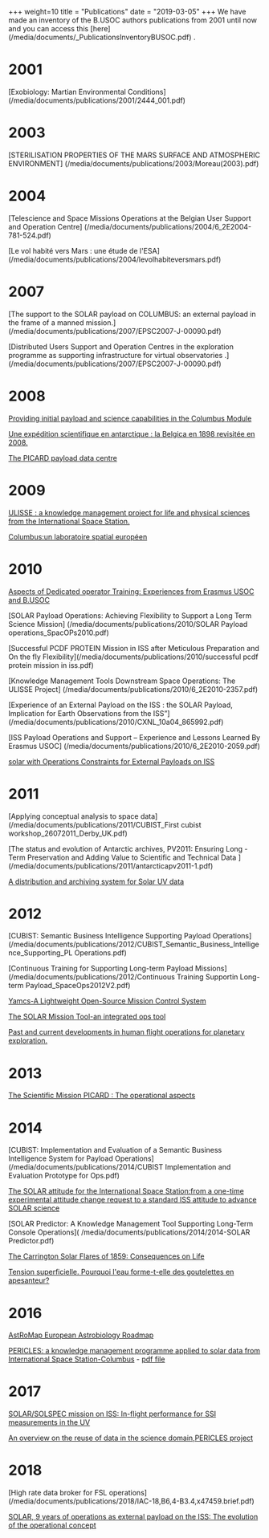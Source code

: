+++
weight=10
title = "Publications"
date = "2019-03-05"
+++
We have made an inventory of the B.USOC authors publications from 2001 until now and you can access this [here] (/media/documents/_PublicationsInventoryBUSOC.pdf) .

2001
=======

[Exobiology: Martian Environmental Conditions] (/media/documents/publications/2001/2444_001.pdf)

2003
=======

[STERILISATION PROPERTIES OF THE MARS SURFACE AND
ATMOSPHERIC ENVIRONMENT] (/media/documents/publications/2003/Moreau(2003).pdf)

2004
=======

[Telescience and Space Missions Operations at the Belgian User
Support and Operation Centre] (/media/documents/publications/2004/6_2E2004-781-524.pdf)

[Le vol habité vers Mars : une étude de l'ESA] (/media/documents/publications/2004/levolhabiteversmars.pdf)

2007
=======

[The support to the SOLAR payload on COLUMBUS:
an external payload in the frame of a manned mission.] (/media/documents/publications/2007/EPSC2007-J-00090.pdf)

[Distributed Users Support and Operation Centres in
the exploration programme as supporting
infrastructure for virtual observatories .] (/media/documents/publications/2007/EPSC2007-J-00090.pdf)

2008
=========

[Providing initial payload and science capabilities in the
Columbus Module](/media/documents/publications/2008/6_2E2008-3321.pdf)

[Une expédition scientifique en antarctique :  la Belgica en 1898 revisitée en 2008.](/media/documents/publications/2008/belgica18982008.pdf)

[The PICARD payload data centre](/media/documents/publications/2008/BUSOC_PICARD)

2009
=========

[ULISSE : a knowledge management project for life and physical sciences
from the International Space Station.](/media/documents/publications/2009/49_Muller_Ulisse.pdf)

[Columbus:un laboratoire spatial européen](/media/documents/publications/2009/columbus.pdf)

2010
===========

[Aspects of Dedicated operator Training: Experiences from 
Erasmus USOC and B.USOC](/media/documents/publications/2010/6_2E2010-2224.pdf)

[SOLAR Payload Operations: Achieving Flexibility to 
Support a Long Term Science Mission] (/media/documents/publications/2010/SOLAR Payload operations_SpacOPs2010.pdf)

[Successful PCDF PROTEIN Mission in ISS 
after Meticulous Preparation and On the fly Flexibility](/media/documents/publications/2010/successful pcdf protein mission in iss.pdf)

[Knowledge Management Tools Downstream Space Operations: The ULISSE Project] (/media/documents/publications/2010/6_2E2010-2357.pdf)

[Experience of an External Payload on the ISS : the SOLAR Payload, 
Implication for Earth Observations from the ISS”] (/media/documents/publications/2010/CXNL_10a04_865992.pdf)

[ISS Payload Operations and Support – Experience and Lessons Learned By Erasmus USOC] (/media/documents/publications/2010/6_2E2010-2059.pdf)

[solar with Operations Constraints for External Payloads on ISS](/media/documents/publications/2010/6_2E2010-2056.pdf)

2011
============

[Applying conceptual analysis to space data] (/media/documents/publications/2011/CUBIST_First cubist workshop_26072011_Derby_UK.pdf)

[The status and evolution of Antarctic  archives, PV2011: Ensuring Long - Term Preservation and Adding Value to Scientific and Technical Data ] (/media/documents/publications/2011/antarcticapv2011-1.pdf)

[A distribution and archiving system for Solar UV data](/media/documents/publications/2011/SUVIMPV2011.pdf)

2012
=============

[CUBIST: Semantic Business Intelligence Supporting Payload Operations](/media/documents/publications/2012/CUBIST_Semantic_Business_Intelligence_Supporting_PL Operations.pdf)

[Continuous Training for Supporting Long-term Payload Missions](/media/documents/publications/2012/Continuous Training Supportin Long-term Payload_SpaceOps2012V2.pdf)

[Yamcs-A Lightweight Open-Source Mission Control System](/media/documents/publications/2012/id1280790-Paper-003.pdf)

[The SOLAR Mission Tool-an integrated ops tool](/media/documents/publications/2012/id1280958-Paper-003.pdf)

[Past and current developments in human flight operations for planetary exploration.](/media/documents/publications/2012/EPSC2012-27-1.pdf)

2013
================

[The Scientific Mission PICARD : The operational aspects](/media/documents/publications/2013/SCIOPS2013_MR.pdf)

2014
================

[CUBIST: Implementation and Evaluation of a Semantic Business Intelligence System for Payload Operations](/media/documents/publications/2014/CUBIST Implementation and Evaluation Prototype for Ops.pdf)

[The SOLAR attitude  for the International Space  Station:from a one-time  experimental attitude  change request to a standard ISS attitude to advance SOLAR science]( /media/documents/publications/2014/6_2E2014-1666.pdf)

[SOLAR Predictor: A Knowledge Management Tool Supporting Long-Term Console Operations]( /media/documents/publications/2014/2014-SOLAR Predictor.pdf)

[The Carrington Solar Flares of 1859: Consequences on Life](http://link.springer.com/article/10.1007%2Fs11084-014-9368-3)

[Tension superficielle. Pourquoi l'eau forme-t-elle des goutelettes en apesanteur?](/media/documents/publications/2014/tensionsuperficielle.png)

2016
====================

[AstRoMap European Astrobiology Roadmap](/media/documents/publications/2016/ast_2E2015_2E1441.pdf)

[PERICLES: a knowledge management programme applied to solar data from International Space Station-Columbus](https://doi.org/10.1017/S1743921316012618) - [pdf file](/media/documents/publications/2016/pericles2016-Cmuller.pdf)

2017
=====================

[SOLAR/SOLSPEC mission on ISS: In-flight performance for SSI measurements in the UV](https://doi.org/10.1051/0004-6361/201628234)

[An overview on the reuse of data in the science domain,PERICLES project](http://dx.doi.org/10.5281%2Fzenodo.399250)


2018
=====================

[High rate data broker for FSL operations] (/media/documents/publications/2018/IAC-18,B6,4-B3.4,x47459.brief.pdf)

[SOLAR, 9 years of operations as external payload on the ISS: The evolution of the operational concept](/media/documents/publications/2018/6.2018-2630.pdf)







